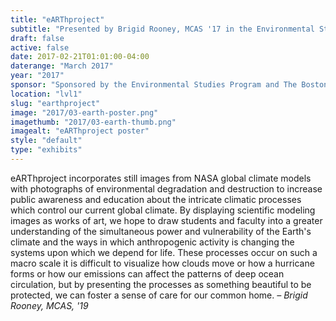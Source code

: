 ```yaml
---
title: "eARThproject"
subtitle: "Presented by Brigid Rooney, MCAS '17 in the Environmental Studies Program"
draft: false
active: false
date: 2017-02-21T01:01:00-04:00
daterange: "March 2017"
year: "2017"
sponsor: "Sponsored by the Environmental Studies Program and The Boston College Libraries"
location: "lvl1"
slug: "earthproject"
image: "2017/03-earth-poster.png"
imagethumb: "2017/03-earth-thumb.png"
imagealt: "eARThproject poster"
style: "default"
type: "exhibits"
---
```


eARThproject incorporates still images from NASA global climate models with photographs of environmental degradation and destruction to increase public awareness and education about the intricate climatic processes which control our current global climate. By displaying scientific modeling images as works of art, we hope to draw students and faculty into a greater understanding of the simultaneous power and vulnerability of the Earth's climate and the ways in which anthropogenic activity is changing the systems upon which we depend for life. These processes occur on such a macro scale it is difficult to visualize how clouds move or how a hurricane forms or how our emissions can affect the patterns of deep ocean circulation, but by presenting the processes as something beautiful to be protected, we can foster a sense of care for our common home. <em>– Brigid Rooney, MCAS, '19</em>
